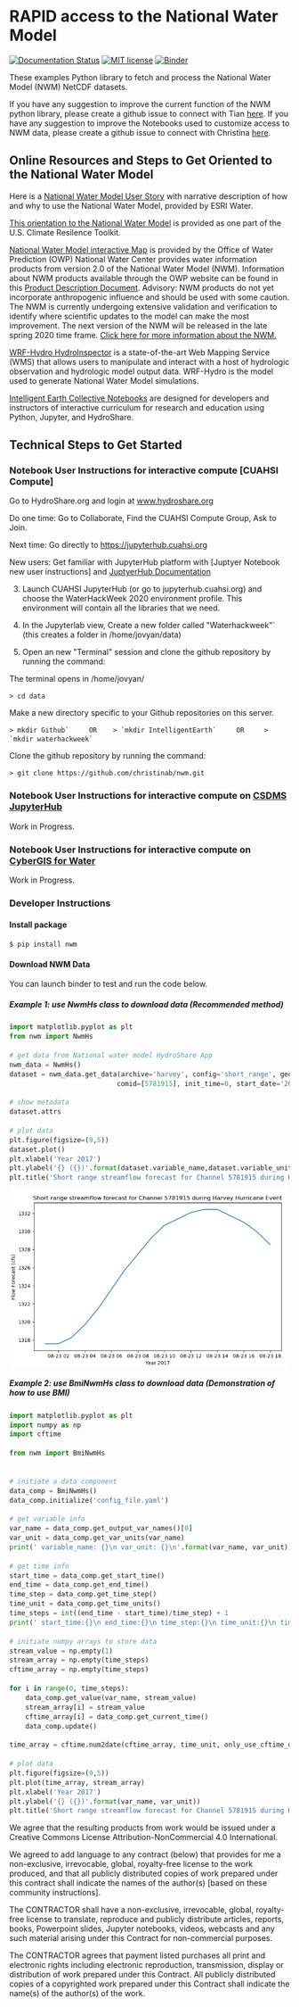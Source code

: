 # RAPID access to the National Water Model
[![Documentation Status](https://readthedocs.org/projects/nwm/badge/?version=latest)](https://nwm.readthedocs.io/en/latest/?badge=latest)
[![MIT license](https://img.shields.io/badge/License-MIT-blue.svg)](https://github.com/gantian127/nwm/blob/master/LICENSE.txt)
[![Binder](https://mybinder.org/badge_logo.svg)](https://mybinder.org/v2/gh/gantian127/nwm/master?filepath=notebooks%2Fnwm.ipynb)

These examples Python library to fetch and process the National Water Model (NWM) NetCDF datasets. 

If you have any suggestion to improve the current function of the NWM python library, please create a github issue to connect with Tian
[here](https://github.com/gantian127/nwm/issues).
If you have any suggestion to improve the Notebooks used to customize access to NWM data, please create a github issue to connect with Christina [here](https://github.com/cband/nwm/issues).

## Online Resources and Steps to Get Oriented to the National Water Model

Here is a [National Water Model User Story](
https://www.esri.com/en-us/industries/water/segments/water-resources/national-water-model) with narrative description of how and why to use the National Water Model, provided by ESRI Water. 

[This orientation to the National Water Model](https://toolkit.climate.gov/tool/national-water-model) is provided as one part of the U.S. Climate Resilence Toolkit. 

[National Water Model interactive Map](https://water.noaa.gov/map) is provided by the Office of Water Prediction (OWP) National Water Center provides water information products from version 2.0 of the National Water Model (NWM). Information about NWM products available through the OWP website can be found in this [Product Description Document](https://water.noaa.gov/documents/OWP-interface-PDD.pdf). Advisory: NWM products do not yet incorporate anthropogenic influence and should be used with some caution. The NWM is currently undergoing extensive validation and verification to identify where scientific updates to the model can make the most improvement. The next version of the NWM will be released in the late spring 2020 time frame. [Click here for more information about the NWM.](https://water.noaa.gov/about/nwm)

[WRF-Hydro HydroInspector](https://ral.ucar.edu/solutions/products/hydroinspector) is a state-of-the-art Web Mapping Service (WMS) that allows users to manipulate and interact with a host of hydrologic observation and hydrologic model output data. WRF-Hydro is the model used to generate National Water Model simulations. 

[Intelligent Earth Collective Notebooks](https://www.hydroshare.org/resource/86bf0fc015af49c49805b56f5a13bf21/)
are designed for developers and instructors of interactive curriculum for research and education using Python, Jupyter, and HydroShare.
 
## Technical Steps to Get Started 

### Notebook User Instructions for interactive compute [CUAHSI Compute]

Go to HydroShare.org and login at www.hydroshare.org  

Do one time: Go to Collaborate, Find the CUAHSI Compute Group, Ask to Join.

Next time: Go directly to https://jupyterhub.cuahsi.org

New users: Get familiar with JupyterHub platform with [Juptyer Notebook new user instructions] and [JuptyerHub Documentation](https://jupyterhub.readthedocs.io/en/stable/index.html)

3. Launch CUAHSI JupyterHub (or go to jupyterhub.cuahsi.org) and choose the WaterHackWeek 2020 environment profile.
This environment will contain all the libraries that we need.

4. In the Jupyterlab view,  Create a new folder called "Waterhackweek"` (this creates a folder in /home/jovyan/data)

5. Open an new "Terminal" session and clone the github repository by running the command:

The terminal opens in /home/jovyan/

```
> cd data

```
Make a new directory specific to your Github repositories on this server. 

```
> mkdir Github`     OR    > `mkdir IntelligentEarth`     OR     > `mkdir waterhackweek`

```
Clone the github repository by running the command:

```
> git clone https://github.com/christinab/nwm.git

```
### Notebook User Instructions for interactive compute on [CSDMS JupyterHub](https://www)
Work in Progress.

### Notebook User Instructions for interactive compute on [CyberGIS for Water](https://www.hydroshare.org/group/157)
Work in Progress.
 
### Developer Instructions

#### Install package

```
$ pip install nwm
```

#### Download NWM Data
You can launch binder to test and run the code below.

##### Example 1: use NwmHs class to download data (Recommended method)

```python
import matplotlib.pyplot as plt
from nwm import NwmHs

# get data from National water model HydroShare App
nwm_data = NwmHs()
dataset = nwm_data.get_data(archive='harvey', config='short_range', geom='channel_rt', variable='streamflow',
                           comid=[5781915], init_time=0, start_date='2017-08-23')

# show metadata
dataset.attrs

# plot data
plt.figure(figsize=(9,5))
dataset.plot()
plt.xlabel('Year 2017')
plt.ylabel('{} ({})'.format(dataset.variable_name,dataset.variable_unit))
plt.title('Short range streamflow forecast for Channel 5781915 during Harvey Hurricane Event')
```
![ts_plot](docs/source/_static/ts_plot.png)

##### Example 2: use BmiNwmHs class to download data (Demonstration of how to use BMI)

```python
import matplotlib.pyplot as plt
import numpy as np
import cftime

from nwm import BmiNwmHs


# initiate a data component
data_comp = BmiNwmHs()
data_comp.initialize('config_file.yaml')

# get variable info
var_name = data_comp.get_output_var_names()[0]
var_unit = data_comp.get_var_units(var_name)
print(' variable_name: {}\n var_unit: {}\n'.format(var_name, var_unit))

# get time info
start_time = data_comp.get_start_time()
end_time = data_comp.get_end_time()
time_step = data_comp.get_time_step()
time_unit = data_comp.get_time_units()
time_steps = int((end_time - start_time)/time_step) + 1
print(' start_time:{}\n end_time:{}\n time_step:{}\n time_unit:{}\n time_steps:{}\n'.format(start_time, end_time, time_step, time_unit, time_steps))

# initiate numpy arrays to store data
stream_value = np.empty(1)
stream_array = np.empty(time_steps)
cftime_array = np.empty(time_steps)

for i in range(0, time_steps):
    data_comp.get_value(var_name, stream_value)
    stream_array[i] = stream_value
    cftime_array[i] = data_comp.get_current_time()
    data_comp.update()

time_array = cftime.num2date(cftime_array, time_unit, only_use_cftime_datetimes=False, only_use_python_datetimes=True)

# plot data
plt.figure(figsize=(9,5))
plt.plot(time_array, stream_array)
plt.xlabel('Year 2017')
plt.ylabel('{} ({})'.format(var_name, var_unit))
plt.title('Short range streamflow forecast for Channel 5781915 during Harvey Hurricane Event')
```

We agree that the resulting products from work would be issued under a Creative Commons License Attribution-NonCommercial 4.0 International. 

We agreed to add language to any contract (below) that provides for me a non-exclusive, irrevocable, global, royalty-free license to the work produced, and that all publicly distributed copies of work prepared under this contract shall indicate the names of the author(s) [based on these community instructions]. 

The CONTRACTOR shall have a non-exclusive, irrevocable, global, royalty-free license to translate, reproduce and publicly distribute articles, reports, books, Powerpoint slides, Jupyter notebooks, videos, webcasts and any such material arising under this Contract for non-commercial purposes.

The CONTRACTOR agrees that payment listed purchases all print and electronic rights including electronic reproduction, transmission, display or distribution of work prepared under this Contract.  All publicly distributed copies of a copyrighted work prepared under this Contract shall indicate the name(s) of the author(s) of the work.


```

